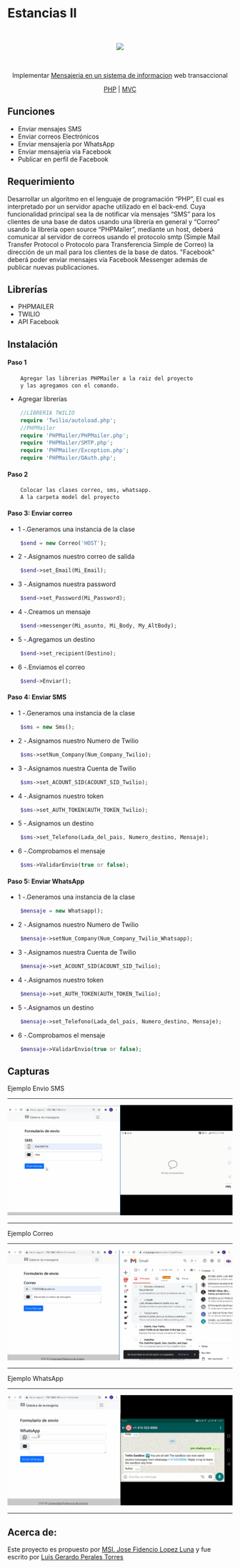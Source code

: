 # Estancias II
<div>
    <br/>
    <p align="center">
        <a href="www.upvictoria.edu.mx/" target="_blank">
            <img src="http://www.upvictoria.edu.mx/wp-content/uploads/2018/09/image-2.png">
        </a>
    </p>
    <br>
    <div>
        <p align="center">Implementar <a href="#" >Mensajeria en un sistema de informacion</a> web transaccional</p>
    </div>
    <div>
        <p align="center">
            <a href="https://www.php.net/" target="_blank">PHP</a> | <a href="https://es.wikipedia.org/wiki/Modelo%E2%80%93vista%E2%80%93controlador" target="_blank">MVC</a>
        </p>
    </div>
</div>

## Funciones
- Enviar mensajes SMS
- Enviar correos Electrónicos
- Enviar mensajería por WhatsApp
- Enviar mensajeria via Facebook
- Publicar en perfil de Facebook

## Requerimiento
Desarrollar un algoritmo en el lenguaje de programación “PHP”, 
El cual es interpretado por un servidor apache utilizado en el back-end. 
Cuya funcionalidad principal sea la de notificar vía mensajes “SMS” 
para los clientes de una base de datos usando una librería en general y “Correo” usando la librería open source “PHPMailer”, 
mediante un host, deberá comunicar al servidor de correos usando el protocolo 
smtp (Simple Mail Transfer Protocol o Protocolo para Transferencia Simple de Correo) 
la dirección de un mail para los clientes de la base de datos.
"Facebook" deberá poder enviar mensajes vía Facebook Messenger además de publicar nuevas publicaciones.

## Librerías
- PHPMAILER
- TWILIO
- API Facebook

## Instalación

#### Paso 1
```
    Agregar las librerias PHPMailer a la raiz del proyecto
    y las agregamos con el comando.
```
- Agregar librerías
```php
    //LIBRERIA TWILIO
    require 'Twilio/autoload.php';
    //PHPMailer
    require 'PHPMailer/PHPMailer.php';
    require 'PHPMailer/SMTP.php';
    require 'PHPMailer/Exception.php';
    require 'PHPMailer/OAuth.php';
```

#### Paso 2
```
    Colocar las clases correo, sms, whatsapp.
    A la carpeta model del proyecto
```
#### Paso 3: Enviar correo
 - 1 -.Generamos una instancia de la clase
```PHP
    $send = new Correo('HOST');
```

- 2 -.Asignamos nuestro correo de salida
```PHP
    $send->set_Email(Mi_Email);
```

- 3 -.Asignamos nuestra password 
```PHP
    $send->set_Password(Mi_Password);
```

- 4 -.Creamos un mensaje
```PHP
    $send->messenger(Mi_asunto, Mi_Body, My_AltBody);
```

- 5 -.Agregamos un destino
```PHP
    $send->set_recipient(Destino);
```

- 6 -.Enviamos el correo
```PHP
    $send->Enviar();
```

#### Paso 4: Enviar SMS
 - 1 -.Generamos una instancia de la clase
```php
    $sms = new Sms();
```

- 2 -.Asignamos nuestro Numero de Twilio
```php
    $sms->setNum_Company(Num_Company_Twilio);
```

- 3 -.Asignamos nuestra Cuenta de Twilio 
```php
    $sms->set_ACOUNT_SID(ACOUNT_SID_Twilio);
```

- 4 -.Asignamos nuestro token
```php
    $sms->set_AUTH_TOKEN(AUTH_TOKEN_Twilio);
```

- 5 -.Asignamos un destino
```php
    $sms->set_Telefono(Lada_del_pais, Numero_destino, Mensaje);
```

- 6 -.Comprobamos el mensaje
```php
    $sms->ValidarEnvio(true or false);
```

#### Paso 5: Enviar WhatsApp
- 1 -.Generamos una instancia de la clase
```php
    $mensaje = new Whatsapp();
```

- 2 -.Asignamos nuestro Numero de Twilio
```php
    $mensaje->setNum_Company(Num_Company_Twilio_Whatsapp);
```

- 3 -.Asignamos nuestra Cuenta de Twilio 
```php
    $mensaje->set_ACOUNT_SID(ACOUNT_SID_Twilio);
```

- 4 -.Asignamos nuestro token
```php
    $mensaje->set_AUTH_TOKEN(AUTH_TOKEN_Twilio);
```

- 5 -.Asignamos un destino
```php
    $mensaje->set_Telefono(Lada_del_pais, Numero_destino, Mensaje);
```

- 6 -.Comprobamos el mensaje
```php
    $mensaje->ValidarEnvio(true or false);
```


## Capturas

Ejemplo Envio SMS
<hr>

![Demostracion](Capturas/SMS.gif)
<hr>

Ejemplo Correo
<hr>

![Demostracion](Capturas/Correo.gif)
<hr>
Ejemplo WhatsApp
<hr>

![Demostracion](Capturas/WhatsApp.gif)
<hr>

## Acerca de:
Este proyecto es propuesto por [MSI. Jose Fidencio Lopez Luna]() y fue escrito por [Luis Gerardo Perales Torres](https://github.com/GitLuisG)
